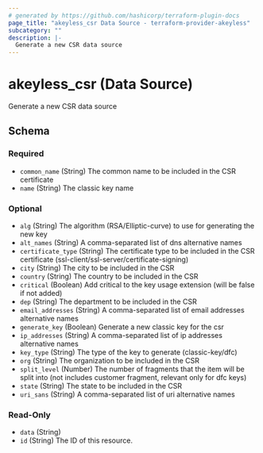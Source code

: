 ```yaml
---
# generated by https://github.com/hashicorp/terraform-plugin-docs
page_title: "akeyless_csr Data Source - terraform-provider-akeyless"
subcategory: ""
description: |-
  Generate a new CSR data source
---
```


# akeyless_csr (Data Source)

Generate a new CSR data source



<!-- schema generated by tfplugindocs -->
## Schema

### Required

- `common_name` (String) The common name to be included in the CSR certificate
- `name` (String) The classic key name

### Optional

- `alg` (String) The algorithm (RSA/Elliptic-curve) to use for generating the new key
- `alt_names` (String) A comma-separated list of dns alternative names
- `certificate_type` (String) The certificate type to be included in the CSR certificate (ssl-client/ssl-server/certificate-signing)
- `city` (String) The city to be included in the CSR
- `country` (String) The country to be included in the CSR
- `critical` (Boolean) Add critical to the key usage extension (will be false if not added)
- `dep` (String) The department to be included in the CSR
- `email_addresses` (String) A comma-separated list of email addresses alternative names
- `generate_key` (Boolean) Generate a new classic key for the csr
- `ip_addresses` (String) A comma-separated list of ip addresses alternative names
- `key_type` (String) The type of the key to generate (classic-key/dfc)
- `org` (String) The organization to be included in the CSR
- `split_level` (Number) The number of fragments that the item will be split into (not includes customer fragment, relevant only for dfc keys)
- `state` (String) The state to be included in the CSR
- `uri_sans` (String) A comma-separated list of uri alternative names

### Read-Only

- `data` (String)
- `id` (String) The ID of this resource.


